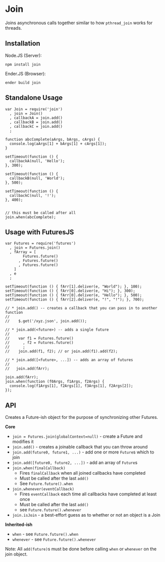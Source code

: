 Join
===

Joins asynchronous calls together similar to how `pthread_join` works for threads.

Installation
---

Node.JS (Server):

    npm install join

Ender.JS (Browser):

    ender build join

Standalone Usage
---

    var Join = require('join')
      , join = Join()
      , callbackA = join.add()
      , callbackB = join.add()
      , callbackC = join.add()
      ;

    function abcComplete(aArgs, bArgs, cArgs) {
      console.log(aArgs[1] + bArgs[1] + cArgs[1]);
    }

    setTimeout(function () {
      callbackA(null, 'Hello');
    }, 300);

    setTimeout(function () {
      callbackB(null, 'World');
    }, 500);

    setTimeout(function () {
      callbackC(null, '!');
    }, 400);


    // this must be called after all 
    join.when(abcComplete);

Usage with FuturesJS
---

    var Futures = require('futures')
      , join = Futures.join()
      , fArray = [
            Futures.future()
          , Futures.future()
          , Futures.future()
        ]
      , e
      ;

    setTimeout(function () { fArr[1].deliver(e, "World"); }, 100);
    setTimeout(function () { fArr[0].deliver(e, "Hi"); }, 300);
    setTimeout(function () { fArr[0].deliver(e, "Hello"); }, 500);
    setTimeout(function () { fArr[2].deliver(e, "!", "!"); }, 700);

    // * join.add() -- creates a callback that you can pass in to another function
    //
    //    $.get('/xyz.json', join.add());

    // * join.add(<future>) -- adds a single future
    //
    //    var f1 = Futures.future()
    //      , f2 = Futures.future()
    //      ;
    //    join.add(f1, f2); // or join.add(f1).add(f2);

    // * join.add([<future>, ...]) -- adds an array of futures
    //
    //   join.add(fArr);

    join.add(fArr);
    join.when(function (f0Args, f1Args, f2Args) {
      console.log(f1Args[1], f2Args[1], f3Args[1], f2Args[2]);
    });

API
---

Creates a Future-ish object for the purpose of synchronizing other Futures.

**Core**

  * `join = Futures.join(globalContext=null)` - create a Future and modifies it
  * `join.add()` - creates a joinable callback that you can throw around
  * `join.add(future0, future1, ...)` - add one or more `Future`s which to join
  * `join.add([future0, future2, ...])` - add an array of `Future`s
  * `join.when(finalCallback)`
    * Fires `finalCallback` when all joined callbacks have completed
    * Must be called after the last `add()`
    * See `Future.future().when`
  * `join.whenever(eventCallback)`
    * Fires `eventCallback` each time all callbacks have completed at least once
    * Must be called after the last `add()`
    * see `Future.future().whenever`
  * `join.isJoin` - a best-effort guess as to whether or not an object is a Join

**Inherited-ish**

  * `when` - see `Future.future().when`
  * `whenever` - see `Future.future().whenever`

Note: All `add(future)`s must be done before calling `when` or `whenever` on the join object.
